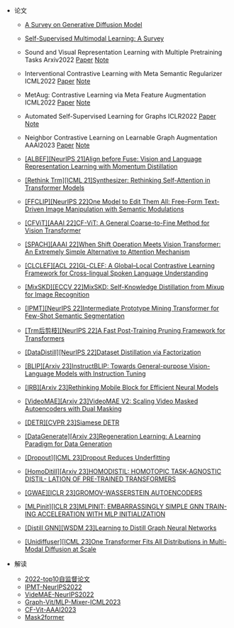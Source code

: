 - 论文
  - [A Survey on Generative Diffusion Model](https://arxiv.org/abs/2209.02646)
  - [Self-Supervised Multimodal Learning: A Survey](https://arxiv.org/abs/2304.01008)
    
    

  - Sound and Visual Representation Learning with Multiple Pretraining Tasks Arxiv2022 [Paper](https://arxiv.org/abs/2201.01046) [Note](https://juejin.cn/post/7080724955414921247)

  - Interventional Contrastive Learning with Meta Semantic Regularizer ICML2022 [Paper](https://arxiv.org/abs/2206.14702) [Note](https://juejin.cn/post/7183909795198402619)

  - MetAug: Contrastive Learning via Meta Feature Augmentation ICML2022 [Paper](https://arxiv.org/abs/2203.05119) [Note](https://juejin.cn/post/7182797568681148477)

  - Automated Self-Supervised Learning for Graphs ICLR2022 [Paper](https://arxiv.org/abs/2106.05470) [Note](https://juejin.cn/post/7081164839837499399)

  - Neighbor Contrastive Learning on Learnable Graph Augmentation AAAI2023 [Paper](https://arxiv.org/abs/2301.01404) [Note](https://juejin.cn/post/7222174980531191845)
  - [[ALBEF][NeurIPS 21]Align before Fuse: Vision and Language Representation Learning with Momentum Distillation](https://arxiv.org/abs/2107.07651)
  - [[Rethink Trm][ICML 21]Synthesizer: Rethinking Self-Attention in Transformer Models](https://arxiv.org/abs/2005.00743)

  - [[FFCLIP][NeurIPS 22]One Model to Edit Them All: Free-Form Text-Driven Image Manipulation with Semantic Modulations](https://arxiv.org/abs/2210.07883)
  - [[CFViT][AAAI 22]CF-ViT: A General Coarse-to-Fine Method for Vision Transformer](https://arxiv.org/abs/2203.03821)
  - [[SPACH][AAAI 22]When Shift Operation Meets Vision Transformer: An Extremely Simple Alternative to Attention Mechanism](https://arxiv.org/abs/2201.10801)
  - [[CLCLEF][ACL 22]GL-CLEF: A Global–Local Contrastive Learning Framework for Cross-lingual Spoken Language Understanding](https://arxiv.org/abs/2204.08325)
  - [[MixSKD][ECCV 22]MixSKD: Self-Knowledge Distillation from Mixup for Image Recognition](https://arxiv.org/abs/2208.05768)
  - [[IPMT][NeurIPS 22]Intermediate Prototype Mining Transformer for Few-Shot Semantic Segmentation](https://arxiv.org/abs/2210.06780)
  - [[Trm后剪枝][NeurIPS 22]A Fast Post-Training Pruning Framework for Transformers](https://arxiv.org/abs/2204.09656)
  - [[DataDistill][NeurIPS 22]Dataset Distillation via Factorization](https://arxiv.org/abs/2210.16774)

  - [[BLIP][Arxiv 23]InstructBLIP: Towards General-purpose Vision-Language Models with Instruction Tuning](https://arxiv.org/abs/2305.06500)
  - [[IRB][Arxiv 23]Rethinking Mobile Block for Efficient Neural Models](https://arxiv.org/abs/2301.01146)
  - [[VideoMAE][Arxiv 23]VideoMAE V2: Scaling Video Masked Autoencoders with Dual Masking](https://arxiv.org/abs/2303.16727)
  - [[DETR][CVPR 23]Siamese DETR](https://arxiv.org/abs/2303.18144)
  - [[DataGenerate][Arxiv 23]Regeneration Learning: A Learning Paradigm for Data Generation](https://arxiv.org/abs/2301.08846)
  - [[Dropout][ICML 23]Dropout Reduces Underfitting](https://arxiv.org/abs/2303.01500)
  - [[HomoDitill][Arxiv 23]HOMODISTIL: HOMOTOPIC TASK-AGNOSTIC DISTIL- LATION OF PRE-TRAINED TRANSFORMERS](https://arxiv.org/abs/2302.09632)
  - [[GWAE][ICLR 23]GROMOV-WASSERSTEIN AUTOENCODERS](https://arxiv.org/abs/2209.07007)
  - [[MLPinit][ICLR 23]MLPINIT: EMBARRASSINGLY SIMPLE GNN TRAIN- ING ACCELERATION WITH MLP INITIALIZATION](https://arxiv.org/abs/2210.00102)
  - [[Distill GNN][WSDM  23]Learning to Distill Graph Neural Networks](http://shichuan.org/doc/144.pdf)
  - [[Unidiffuser][ICML 23]One Transformer Fits All Distributions in Multi-Modal Diffusion at Scale](https://arxiv.org/abs/2303.06555)


    
- 解读
  - [2022-top10自监督论文](https://mp.weixin.qq.com/s/AQIWt4deRGnRw3E6msRrig)
  - [IPMT-NeurIPS2022](https://mp.weixin.qq.com/s/y9jKTWi6NTNe_-IhaxE6Mg)
  - [VideMAE-NeurIPS2022](https://mp.weixin.qq.com/s/vrRrOFWHYWbjvFDvt5Bu7w)
  - [Graph-Vit/MLP-Mixer-ICML2023](https://mp.weixin.qq.com/s/3NmnJ6Cmw834Wz55HenFfw)
  - [CF-Vit-AAAI2023](https://mp.weixin.qq.com/s/J_wDSANS2DselnIUM5kR7w)
  - [Mask2former](https://mp.weixin.qq.com/s/apb_oXHoymAmGZCRXU6MQQ)
